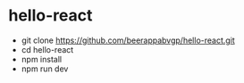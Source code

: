 # hello-react
 - git clone https://github.com/beerappabvgp/hello-react.git
 - cd hello-react
 - npm install
 - npm run dev
